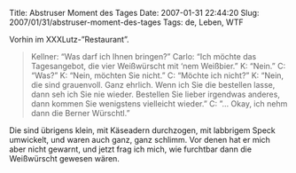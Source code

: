 Title: Abstruser Moment des Tages
Date: 2007-01-31 22:44:20
Slug: 2007/01/31/abstruser-moment-des-tages
Tags: de, Leben, WTF


Vorhin im XXXLutz-”Restaurant”.

> Kellner: “Was darf ich Ihnen bringen?” Carlo: “Ich möchte das Tagesangebot,
die vier Weißwürscht mit ‘nem Weißbier.” K: “Nein.” C: “Was?” K: “Nein,
möchten Sie nicht.” C: “Möchte ich nicht?” K: “Nein, die sind grauenvoll. Ganz
ehrlich. Wenn ich Sie die bestellen lasse, dann seh ich Sie nie wieder.
Bestellen Sie lieber irgendwas anderes, dann kommen Sie wenigstens vielleicht
wieder.” C: ”… Okay, ich nehm dann die Berner Würschtl.”

Die sind übrigens klein, mit Käseadern durchzogen, mit labbrigem Speck
umwickelt, und waren auch ganz, ganz schlimm. Vor denen hat er mich aber nicht
gewarnt, und jetzt frag ich mich, wie furchtbar dann die Weißwürscht gewesen
wären.
